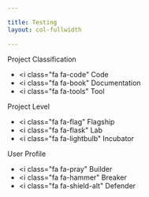 ```yaml
---

title: Testing 
layout: col-fullwidth

---
```


Project Classification
- <i class="fa fa-code" </i>Code
- <i class="fa fa-book" </i>Documentation
- <i class="fa fa-tools" </i>Tool

Project Level
- <i class="fa fa-flag" </i>Flagship
- <i class="fa fa-flask" </i>Lab
- <i class="fa fa-lightbulb" </i>Incubator

User Profile
- <i class="fa fa-pray" </i>Builder
- <i class="fa fa-hammer" </i>Breaker
- <i class="fa fa-shield-alt" </i>Defender


   
